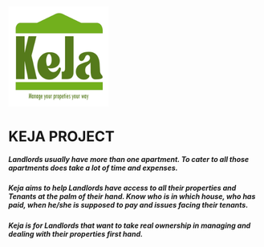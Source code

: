 <img width="200" height="200" alt="keja logo" src="./assets/KejaV2.png">

# KEJA PROJECT

##### Landlords usually have more than one apartment. To cater to all those apartments does take a lot of time and expenses. 

##### Keja aims to help Landlords have access to all their properties and Tenants at the palm of their hand. Know who is in which house, who has paid, when he/she is supposed to pay and issues facing their tenants. 

##### Keja is for Landlords that want to take real ownership in managing and dealing with their properties first hand.
